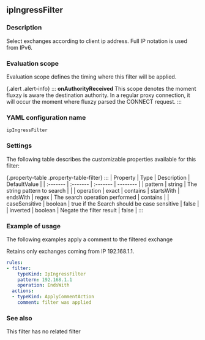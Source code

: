 ## ipIngressFilter

### Description

Select exchanges according to client ip address. Full IP notation is used from IPv6.

### Evaluation scope

Evaluation scope defines the timing where this filter will be applied. 

{.alert .alert-info}
:::
**onAuthorityReceived** This scope denotes the moment fluxzy is aware the destination authority. In a regular proxy connection, it will occur the moment where fluxzy parsed the CONNECT request.
:::

### YAML configuration name

    ipIngressFilter

### Settings

The following table describes the customizable properties available for this filter: 

{.property-table .property-table-filter}
:::
| Property | Type | Description | DefaultValue |
| :------- | :------- | :------- | -------- |
| pattern | string | The string pattern to search |  |
| operation | exact \| contains \| startsWith \| endsWith \| regex | The search operation performed | contains |
| caseSensitive | boolean | true if the Search should be case sensitive | false |
| inverted | boolean | Negate the filter result | false |
:::

### Example of usage

The following examples apply a comment to the filtered exchange

Retains only exchanges coming from IP 192.168.1.1.

```yaml
rules:
- filter:
    typeKind: IpIngressFilter
    pattern: 192.168.1.1
    operation: EndsWith
  actions:
  - typeKind: ApplyCommentAction
    comment: filter was applied
```


### See also

This filter has no related filter

